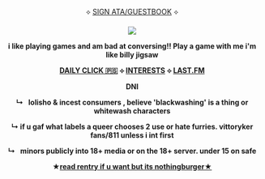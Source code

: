 
<p align="center">
⟡ <a href="https://rex.atabook.org">SIGN ATA/GUESTBOOK</a> ⟡

<p align="center">
<h4 align="center"

![](https://komarev.com/ghpvc/?username=VlTTORlNO&label=freak+count+++&color=08000A)

  
<p align="center">
i like playing games and am bad at conversing!! Play a game with me i'm like billy jigsaw

<p align="center">
<a href="https://arab.org/click-to-help/palestine/">DAILY CLICK 🇵🇸</a> ⟡ <a href="https://listography.com/rexmachina">INTERESTS</a> ⟡ <a href="https://www.last.fm/user/rex69420">LAST.FM</a>

<p align="center">
   DNI
   
  <p align="center"> 
  ↳⠀lolisho & incest consumers , believe 'blackwashing' is a thing or whitewash characters
   </p>
  <p align="center"> 
  ↳ if u gaf what labels a queer chooses 2 use or hate furries. vittoryker fans/811 unless i int first
  <p align="center"> 
  ↳⠀minors publicly into 18+ media or on the 18+ server. under 15 on safe
   </p>
  </p>
  <p align="center">
★<a href="https://rentry.co/psspss">read rentry if u want but its nothingburger★
  </p>
